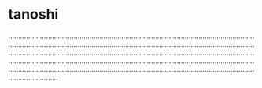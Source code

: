 # tanoshi
.....................................................................................................................................................................................................................................................................................................................................................................................................................................................................................................................................................................................................................................................................
